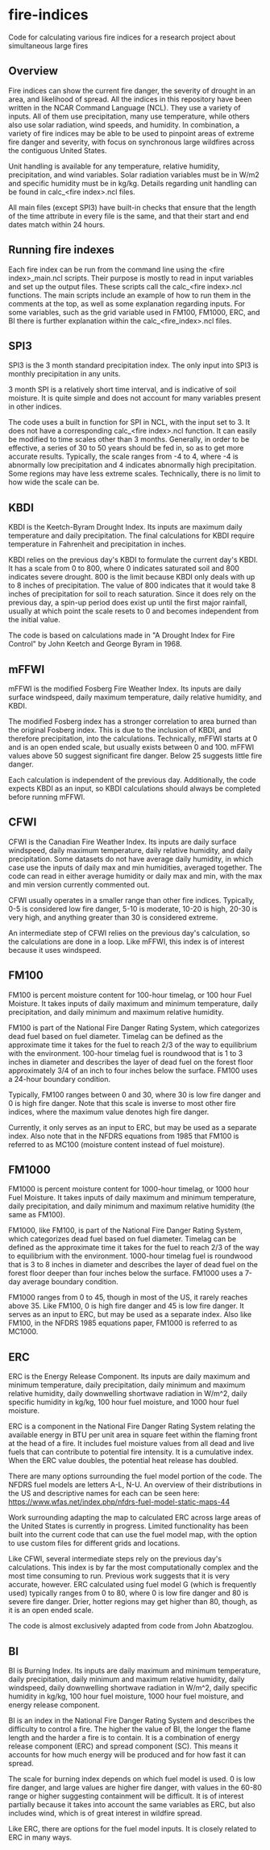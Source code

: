# fire-indices
Code for calculating various fire indices for a research project about simultaneous large fires

## Overview
Fire indices can show the current fire danger, the severity of drought in an area, and likelihood of spread. All the indices in this repository have been written in the NCAR Command Language (NCL). They use a variety of inputs. All of them use precipitation, many use temperature, while others also use solar radiation, wind speeds, and humidity. In combination, a variety of fire indices may be able to be used to pinpoint areas of extreme fire danger and severity, with focus on synchronous large wildfires across the contiguous United States. 

Unit handling is available for any temperature, relative humidity, precipitation, and wind variables. Solar radiation variables must be in W/m2 and specific humidity must be in kg/kg. Details regarding unit handling can be found in calc\_\<fire index\>.ncl files.

All main files (except SPI3) have built-in checks that ensure that the length of the time attribute in every file is the same, and that their start and end dates match within 24 hours.

## Running fire indexes
Each fire index can be run from the command line using the \<fire index\>\_main.ncl scripts. Their purpose is mostly to read in input variables and set up the output files. These scripts call the calc\_\<fire index\>.ncl functions. The main scripts include an example of how to run them in the comments at the top, as well as some explanation regarding inputs. For some variables, such as the grid variable used in FM100, FM1000, ERC, and BI there is further explanation within the calc_<fire_index>.ncl files. 

## SPI3
SPI3 is the 3 month standard precipitation index. The only input into SPI3 is monthly precipitation in any units.

3 month SPI is a relatively short time interval, and is indicative of soil moisture. It is quite simple and does not account for many variables present in other indices. 

The code uses a built in function for SPI in NCL, with the input set to 3. It does not have a corresponding calc\_\<fire index\>.ncl function. It can easily be modified to time scales other than 3 months. Generally, in order to be effective, a series of 30 to 50 years should be fed in, so as to get more accurate results. Typically, the scale ranges from -4 to 4, where -4 is abnormally low precipitation and 4 indicates abnormally high precipitation. Some regions may have less extreme scales. Technically, there is no limit to how wide the scale can be.

## KBDI
KBDI is the Keetch-Byram Drought Index. Its inputs are maximum daily temperature and daily precipitation. The final calculations for KBDI require temperature in Fahrenheit and precipitation in inches.

KBDI relies on the previous day's KBDI to formulate the current day's KBDI. It has a scale from 0 to 800, where 0 indicates saturated soil and 800 indicates severe drought. 800 is the limit because KBDI only deals with up to 8 inches of precipitation. The value of 800 indicates that it would take 8 inches of precipitation for soil to reach saturation. Since it does rely on the previous day, a spin-up period does exist up until the first major rainfall, usually at which point the scale resets to 0 and becomes independent from the initial value.

The code is based on calculations made in "A Drought Index for Fire Control" by John Keetch and George Byram in 1968. 

## mFFWI
mFFWI is the modified Fosberg Fire Weather Index. Its inputs are daily surface windspeed, daily maximum temperature, daily relative humidity, and KBDI.

The modified Fosberg index has a stronger correlation to area burned than the original Fosberg index. This is due to the inclusion of KBDI, and therefore precipitation, into the calculations. Technically, mFFWI starts at 0 and is an open ended scale, but usually exists between 0 and 100. mFFWI values above 50 suggest significant fire danger. Below 25 suggests little fire danger.

Each calculation is independent of the previous day. Additionally, the code expects KBDI as an input, so KBDI calculations should always be completed before running mFFWI.

## CFWI
CFWI is the Canadian Fire Weather Index. Its inputs are daily surface windspeed, daily maximum temperature, daily relative humidity, and daily precipitation. Some datasets do not have average daily humidity, in which case use the inputs of daily max and min humidities, averaged together. The code can read in either average humidity or daily max and min, with the max and min version currently commented out.

CFWI usually operates in a smaller range than other fire indices. Typically, 0-5 is considered low fire danger, 5-10 is moderate, 10-20 is high, 20-30 is very high, and anything greater than 30 is considered extreme.

An intermediate step of CFWI relies on the previous day's calculation, so the calculations are done in a loop. Like mFFWI, this index is of interest because it uses windspeed.

## FM100
FM100 is percent moisture content for 100-hour timelag, or 100 hour Fuel Moisture. It takes inputs of daily maximum and minimum temperature, daily precipitation, and daily minimum and maximum relative humidity. 

FM100 is part of the National Fire Danger Rating System, which categorizes dead fuel based on fuel diameter. Timelag can be defined as the approximate time it takes for the fuel to reach 2/3 of the way to equilibrium with the environment. 100-hour timelag fuel is roundwood that is 1 to 3 inches in diameter and describes the layer of dead fuel on the forest floor approximately 3/4 of an inch to four inches below the surface. FM100 uses a 24-hour boundary condition. 

Typically, FM100 ranges between 0 and 30, where 30 is low fire danger and 0 is high fire danger. Note that this scale is inverse to most other fire indices, where the maximum value denotes high fire danger.

Currently, it only serves as an input to ERC, but may be used as a separate index. Also note that in the NFDRS equations from 1985 that FM100 is referred to as MC100 (moisture content instead of fuel moisture).

## FM1000
FM1000 is percent moisture content for 1000-hour timelag, or 1000 hour Fuel Moisture. It takes inputs of daily maximum and minimum temperature, daily precipitation, and daily minimum and maximum relative humidity (the same as FM100).

FM1000, like FM100, is part of the National Fire Danger Rating System, which categorizes dead fuel based on fuel diameter. Timelag can be defined as the approximate time it takes for the fuel to reach 2/3 of the way to equilibrium with the environment.  1000-hour timelag fuel is roundwood that is 3 to 8 inches in diameter and describes the layer of dead fuel on the forest floor deeper than four inches below the surface. FM1000 uses a 7-day average boundary condition.

FM1000 ranges from 0 to 45, though in most of the US, it rarely reaches above 35. Like FM100, 0 is high fire danger and 45 is low fire danger. 
It serves as an input to ERC, but may be used as a separate index. Also like FM100, in the NFDRS 1985 equations paper, FM1000 is referred to as MC1000.

## ERC 
ERC is the Energy Release Component. Its inputs are daily maximum and minimum temperature, daily precipitation, daily minimum and maximum relative humidity, daily downwelling shortwave radiation in W/m^2, daily specific humidity in kg/kg, 100 hour fuel moisture, and 1000 hour fuel moisture.

ERC is a component in the National Fire Danger Rating System relating the available energy in BTU per unit area in square feet within the flaming front at the head of a fire. It includes fuel moisture values from all dead and live fuels that can contribute to potential fire intensity. It is a cumulative index. When the ERC value doubles, the potential heat release has doubled.

There are many options surrounding the fuel model portion of the code. The NFDRS fuel models are letters A-L, N-U. An overview of their distributions in the US and descriptive names for each can be seen here: https://www.wfas.net/index.php/nfdrs-fuel-model-static-maps-44

Work surrounding adapting the map to calculated ERC across large areas of the United States is currently in progress. Limited functionality has been built into the current code that can use the fuel model map, with the option to use custom files for different grids and locations.

Like CFWI, several intermediate steps rely on the previous day's calculations. This index is by far the most computationally complex and the most time consuming to run. Previous work suggests that it is very accurate, however. ERC calculated using fuel model G (which is frequently used) typically ranges from 0 to 80, where 0 is low fire danger and 80 is severe fire danger. Drier, hotter regions may get higher than 80, though, as it is an open ended scale.

The code is almost exclusively adapted from code from John Abatzoglou. 

## BI
BI is Burning Index. Its inputs are daily maximum and minimum temperature, daily precipitation, daily minimum and maximum relative humidity, daily windspeed, daily downwelling shortwave radiation in W/m^2, daily specific humidity in kg/kg, 100 hour fuel moisture, 1000 hour fuel moisture, and energy release component.

BI is an index in the National Fire Danger Rating System and describes the difficulty to control a fire. The higher the value of BI, the longer the flame length and the harder a fire is to contain. It is a combination of energy release component (ERC) and spread component (SC). This means it accounts for how much energy will be produced and for how fast it can spread. 

The scale for burning index depends on which fuel model is used. 0 is low fire danger, and large values are higher fire danger, with values in the 60-80 range or higher suggesting containment will be difficult. It is of interest partially because it takes into account the same variables as ERC, but also includes wind, which is of great interest in wildfire spread. 

Like ERC, there are options for the fuel model inputs. It is closely related to ERC in many ways.
